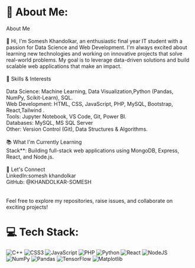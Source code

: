 # 💫 About Me:
 About Me<br><br>👋 Hi, I'm  Somesh Khandolkar, an enthusiastic final year IT student with a passion for Data Science and  Web Development. I'm always excited about learning new technologies and working on innovative projects that solve real-world problems. My goal is to leverage data-driven solutions and build scalable web applications that make an impact.<br><br>🌟 Skills & Interests<br><br>Data Science: Machine Learning, Data Visualization,Python (Pandas, NumPy, Scikit-Learn), SQL.<br>Web Development: HTML, CSS, JavaScript, PHP, MySQL, Bootstrap, React,Tailwind .<br>Tools: Jupyter Notebook, VS Code, Git, Power BI.<br>Databases: MySQL, MS SQL Server<br>Other: Version Control (Git), Data Structures & Algorithms.<br><br> 📚 What I'm Currently Learning<br> Stack**: Building full-stack web applications using MongoDB, Express, React, and Node.js.<br><br>💬 Let's Connect<br>LinkedIn:somesh khandolkar<br>GitHub: @KHANDOLKAR-SOMESH<br><br><br>Feel free to explore my repositories, raise issues, and collaborate on exciting projects!<br>


# 💻 Tech Stack:
![C++](https://img.shields.io/badge/c++-%2300599C.svg?style=for-the-badge&logo=c%2B%2B&logoColor=white) ![CSS3](https://img.shields.io/badge/css3-%231572B6.svg?style=for-the-badge&logo=css3&logoColor=white) ![JavaScript](https://img.shields.io/badge/javascript-%23323330.svg?style=for-the-badge&logo=javascript&logoColor=%23F7DF1E) ![PHP](https://img.shields.io/badge/php-%23777BB4.svg?style=for-the-badge&logo=php&logoColor=white) ![Python](https://img.shields.io/badge/python-3670A0?style=for-the-badge&logo=python&logoColor=ffdd54) ![React](https://img.shields.io/badge/react-%2320232a.svg?style=for-the-badge&logo=react&logoColor=%2361DAFB) ![NodeJS](https://img.shields.io/badge/node.js-6DA55F?style=for-the-badge&logo=node.js&logoColor=white) ![NumPy](https://img.shields.io/badge/numpy-%23013243.svg?style=for-the-badge&logo=numpy&logoColor=white) ![Pandas](https://img.shields.io/badge/pandas-%23150458.svg?style=for-the-badge&logo=pandas&logoColor=white) ![TensorFlow](https://img.shields.io/badge/TensorFlow-%23FF6F00.svg?style=for-the-badge&logo=TensorFlow&logoColor=white) ![Matplotlib](https://img.shields.io/badge/Matplotlib-%23ffffff.svg?style=for-the-badge&logo=Matplotlib&logoColor=black)
